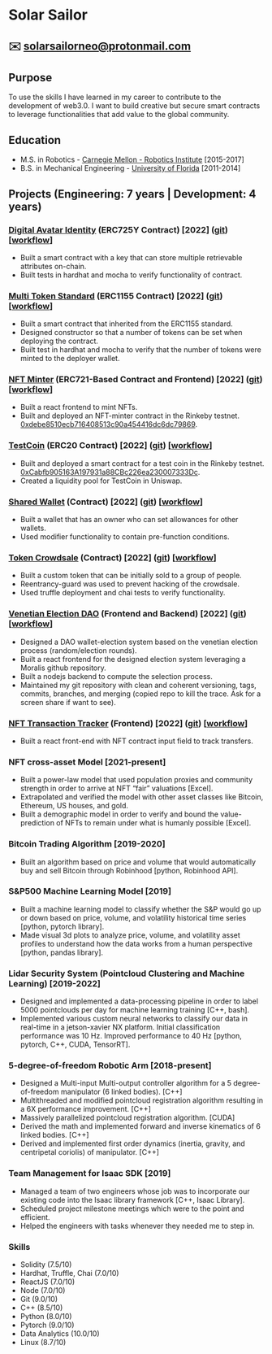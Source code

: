 # Solar Sailor
## :envelope: solarsailorneo@protonmail.com

## Purpose
To use the skills I have learned in my career to contribute to the development of web3.0. I want to build creative but secure smart contracts to leverage functionalities that add value to the global community.


## Education
- M.S. in Robotics - [Carnegie Mellon - Robotics Institute](https://www.ri.cmu.edu/) [2015-2017]
- B.S. in Mechanical Engineering - [University of Florida](https://mae.ufl.edu/mechanical-engineering/)  [2011-2014]


## Projects (Engineering: 7 years | Development: 4 years)

### [Digital Avatar Identity](https://github.com/solarsailorneo/digitalAvatarIdentity) (ERC725Y Contract) [2022] ([git](https://github.com/solarsailorneo/digitalAvatarIdentity)) [[workflow](https://github.com/solarsailorneo/digitalAvatarIdentity/network)]
- Built a smart contract with a key that can store multiple retrievable attributes on-chain.
- Built tests in hardhat and mocha to verify functionality of contract.



### [Multi Token Standard](https://github.com/solarsailorneo/mulitTokenStandard) (ERC1155 Contract) [2022] ([git](https://github.com/solarsailorneo/mulitTokenStandard)) [[workflow](https://github.com/solarsailorneo/mulitTokenStandard/network)]
- Built a smart contract that inherited from the ERC1155 standard.
- Designed constructor so that a number of tokens can be set when deploying the contract.
- Built test in hardhat and mocha to verify that the number of tokens were minted to the deployer wallet.

### [NFT Minter](https://snazzy-horse-8858d0.netlify.app/) (ERC721-Based Contract and Frontend) [2022] ([git](https://github.com/solarsailorneo/minterNFT)) [[workflow](https://github.com/solarsailorneo/minterNFT/network)]
- Built a react frontend to mint NFTs.
- Built and deployed an NFT-minter contract in the Rinkeby testnet.
[0xdebe8510ecb716408513c90a454416dc6dc79869](https://rinkeby.etherscan.io/address/0xdebe8510ecb716408513c90a454416dc6dc79869).

### [TestCoin](https://github.com/solarsailorneo/testCoinICO) (ERC20 Contract) [2022] ([git](https://github.com/solarsailorneo/testCoinICO)) [[workflow](https://github.com/solarsailorneo/testCoinICO/network)]
- Built and deployed a smart contract for a test coin in the Rinkeby testnet.
[0xCabfb905163A197931a88CBc226ea230007333Dc](https://rinkeby.etherscan.io/token/0xCabfb905163A197931a88CBc226ea230007333Dc).
- Created a liquidity pool for TestCoin in Uniswap.

### [Shared Wallet](https://github.com/solarsailorneo/sharedWallet) (Contract) [2022] ([git](https://github.com/solarsailorneo/sharedWallet)) [[workflow](https://github.com/solarsailorneo/sharedWallet/network)]
- Built a wallet that has an owner who can set allowances for other wallets.
- Used modifier functionality to contain pre-function conditions.

### [Token Crowdsale](https://github.com/solarsailorneo/tokenCrowdsale) (Contract) [2022] ([git](https://github.com/solarsailorneo/tokenCrowdsale)) [[workflow](https://github.com/solarsailorneo/tokenCrowdsale/network)]
- Built a custom token that can be initially sold to a group of people.
- Reentrancy-guard was used to prevent hacking of the crowdsale.
- Used truffle deployment and chai tests to verify functionality.

### [Venetian Election DAO](https://darling-nasturtium-65b4bd.netlify.app/)  (Frontend and Backend) [2022] ([git](https://github.com/solarsailorneo/venetianElectionDAO)) [[workflow](https://github.com/solarsailorneo/venetianElectionDAO/network)]
- Designed a DAO wallet-election system based on the venetian election process (random/election rounds).
- Built a react frontend for the designed election system leveraging a Moralis github repository.
- Built a nodejs backend to compute the selection process.
- Maintained my git repository with clean and coherent versioning, tags, commits, branches, and merging (copied repo to kill the trace. Ask for a screen share if want to see).

### [NFT Transaction Tracker](https://vermillion-sfogliatella-6b7bdb.netlify.app/) (Frontend) [2022] ([git](https://github.com/solarsailorneo/eventDetectorNFT)) [[workflow](https://github.com/solarsailorneo/eventDetectorNFT/network)]
- Built a react front-end with NFT contract input field to track transfers.

### NFT cross-asset Model [2021-present]
- Built a power-law model that used population proxies and community strength in order to arrive at NFT “fair” valuations [Excel].
- Extrapolated and verified the model with other asset classes like Bitcoin, Ethereum, US houses, and gold.
- Built a demographic model in order to verify and bound the value-prediction of NFTs to remain under what is humanly possible [Excel].

### Bitcoin Trading Algorithm [2019-2020]
- Built an algorithm based on price and volume that would automatically buy and sell Bitcoin through Robinhood [python, Robinhood API].

### S&P500 Machine Learning Model [2019]
- Built a machine learning model to classify whether the S&P would go up or down based on price, volume, and volatility historical time series [python, pytorch library].
- Made visual 3d plots to analyze price, volume, and volatility asset profiles to understand how the data works from a human perspective [python, pandas library].

### Lidar Security System (Pointcloud Clustering and Machine Learning) [2019-2022]
- Designed and implemented a data-processing pipeline in order to label 5000 pointclouds per day for machine learning training [C++, bash].
- Implemented various custom neural networks to classify our data in real-time in a jetson-xavier NX platform. Initial classification performance was 10 Hz. Improved performance to 40 Hz [python, pytorch, C++, CUDA, TensorRT].

### 5-degree-of-freedom Robotic Arm [2018-present]
- Designed a Multi-input Multi-output controller algorithm for a 5 degree-of-freedom manipulator (6 linked bodies). [C++]
- Multithreaded and modified pointcloud registration algorithm resulting in a 6X performance improvement. [C++]
- Massively parallelized pointcloud registration algorithm. [CUDA]
- Derived the math and implemented forward and inverse kinematics of 6 linked bodies. [C++]
- Derived and implemented first order dynamics (inertia, gravity, and centripetal coriolis) of manipulator. [C++]

### Team Management for Isaac SDK [2019]
- Managed a team of two engineers whose job was to incorporate our existing code into the Isaac library framework [C++, Isaac Library].
- Scheduled project milestone meetings which were to the point and efficient.
- Helped the engineers with tasks whenever they needed me to step in.


### Skills
- Solidity (7.5/10)
- Hardhat, Truffle, Chai (7.0/10)	 
- ReactJS (7.0/10)      
- Node (7.0/10)
- Git (9.0/10)
- C++ (8.5/10)
- Python (8.0/10)
- Pytorch (9.0/10)
- Data Analytics (10.0/10)
- Linux (8.7/10)

